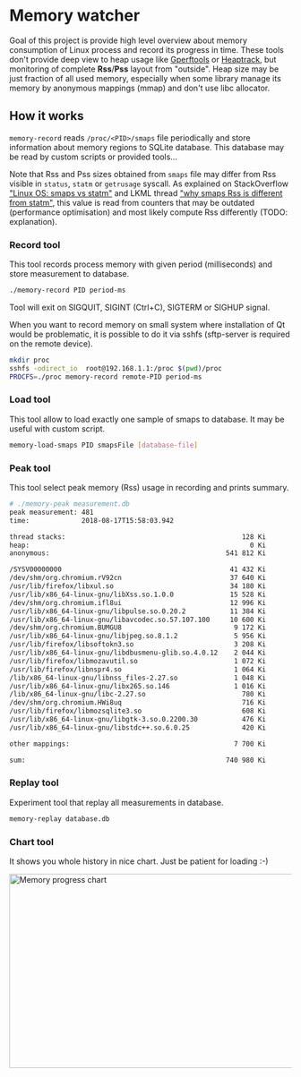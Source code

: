 
# Memory watcher

Goal of this project is provide high level overview about memory consumption of Linux process 
and record its progress in time. These tools don't provide deep view to heap usage 
like [Gperftools](https://github.com/gperftools/gperftools) or [Heaptrack](https://github.com/KDE/heaptrack), 
but monitoring of complete **Rss**/**Pss** layout from "outside". Heap size may be just fraction of all
used memory, especially when some library manage its memory by anonymous mappings (mmap) and don't use 
libc allocator.

## How it works

`memory-record` reads `/proc/<PID>/smaps` file periodically and store information about memory regions 
to SQLite database. This database may be read by custom scripts or provided tools...

Note that Rss and Pss sizes obtained from `smaps` file may differ from Rss visible in `status`, 
`statm` or `getrusage` syscall. As explained 
on StackOverflow ["Linux OS: smaps vs statm"](https://stackoverflow.com/a/30799817/1632737)
and LKML thread ["why smaps Rss is different from statm"](https://lkml.org/lkml/2016/3/30/171), 
this value is read from counters that may be outdated (performance optimisation) 
and most likely compute Rss differently (TODO: explanation). 

### Record tool

This tool records process memory with given period (milliseconds) and store measurement to database. 

```bash
./memory-record PID period-ms
```

Tool will exit on SIGQUIT, SIGINT (Ctrl+C), SIGTERM or SIGHUP signal.

When you want to record memory on small system where installation of Qt would be problematic, 
it is possible to do it via sshfs (sftp-server is required on the remote device).

```bash
mkdir proc
sshfs -odirect_io  root@192.168.1.1:/proc $(pwd)/proc
PROCFS=./proc memory-record remote-PID period-ms
```

### Load tool

This tool allow to load exactly one sample of smaps to database.
It may be useful with custom script.

```bash
memory-load-smaps PID smapsFile [database-file]
```

### Peak tool

This tool select peak memory (Rss) usage in recording and prints summary.

```bash
# ./memory-peak measurement.db
peak measurement: 481
time:             2018-08-17T15:58:03.942

thread stacks:                                            128 Ki
heap:                                                       0 Ki
anonymous:                                            541 812 Ki

/SYSV00000000                                          41 432 Ki
/dev/shm/org.chromium.rV92cn                           37 640 Ki
/usr/lib/firefox/libxul.so                             34 180 Ki
/usr/lib/x86_64-linux-gnu/libXss.so.1.0.0              15 528 Ki
/dev/shm/org.chromium.ifl8ui                           12 996 Ki
/usr/lib/x86_64-linux-gnu/libpulse.so.0.20.2           11 384 Ki
/usr/lib/x86_64-linux-gnu/libavcodec.so.57.107.100     10 600 Ki
/dev/shm/org.chromium.BUMGU8                            9 172 Ki
/usr/lib/x86_64-linux-gnu/libjpeg.so.8.1.2              5 956 Ki
/usr/lib/firefox/libsoftokn3.so                         3 208 Ki
/usr/lib/x86_64-linux-gnu/libdbusmenu-glib.so.4.0.12    2 044 Ki
/usr/lib/firefox/libmozavutil.so                        1 072 Ki
/usr/lib/firefox/libnspr4.so                            1 064 Ki
/lib/x86_64-linux-gnu/libnss_files-2.27.so              1 048 Ki
/usr/lib/x86_64-linux-gnu/libx265.so.146                1 016 Ki
/lib/x86_64-linux-gnu/libc-2.27.so                        780 Ki
/dev/shm/org.chromium.HWi8uq                              716 Ki
/usr/lib/firefox/libmozsqlite3.so                         608 Ki
/usr/lib/x86_64-linux-gnu/libgtk-3.so.0.2200.30           476 Ki
/usr/lib/x86_64-linux-gnu/libstdc++.so.6.0.25             420 Ki

other mappings:                                         7 700 Ki

sum:                                                  740 980 Ki
```

### Replay tool

Experiment tool that replay all measurements in database.

```bash
memory-replay database.db
```

### Chart tool

It shows you whole history in nice chart. Just be patient for loading :-) 

<img alt="Memory progress chart"
width="837" height="347"
src="https://raw.githubusercontent.com/Avast/memory-watcher/master/examples/osmscout-chart.png" />

